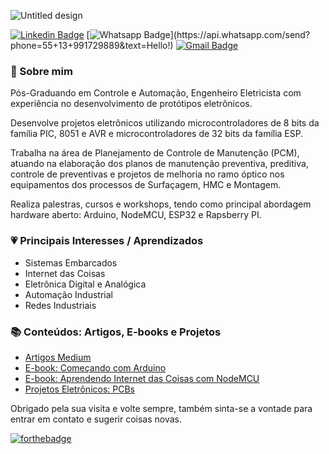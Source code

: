 <!--
**YhanChristian/YhanChristian** is a ✨ _special_ ✨ repository because its `README.md` (this file) appears on your GitHub profile.

Here are some ideas to get you started:

- 🔭 I’m currently working on ...
- 🌱 I’m currently learning ...
- 👯 I’m looking to collaborate on ...
- 🤔 I’m looking for help with ...
- 💬 Ask me about ...
- 📫 How to reach me: ...
- 😄 Pronouns: ...
- ⚡ Fun fact: ...
-->

![Untitled design](https://user-images.githubusercontent.com/11355408/91319334-a6543780-e792-11ea-9405-64611e27e92d.png)


[![Linkedin Badge](https://img.shields.io/badge/-YhanChristian-blue?style=flat-square&logo=Linkedin&logoColor=white&link=https://www.linkedin.com/in/yhan-christian-49458a74/)](https://www.linkedin.com/in/yhan-christian-49458a74/)
[![Whatsapp Badge](https://img.shields.io/badge/-MeuWhats-4CA143?style=flat-square&labelColor=4CA143&logo=whatsapp&logoColor=white&link=https://api.whatsapp.com/send?phone=55+13+991729889&text=Hello!)](https://api.whatsapp.com/send?phone=55+13+991729889&text=Hello!)
[![Gmail Badge](https://img.shields.io/badge/-Gmail-c14438?style=flat-square&logo=Gmail&logoColor=white&link=mailto:yhan.christian2@gmail.com)](mailto:yhan.christian2@gmail.com)

### :boy: Sobre mim

Pós-Graduando em Controle e Automação, Engenheiro Eletricista com experiência no desenvolvimento de protótipos eletrônicos.

Desenvolve projetos eletrônicos utilizando microcontroladores de 8 bits da família PIC, 8051 e AVR e microcontroladores de 32 bits da família ESP.

Trabalha na área de Planejamento de Controle de Manutenção (PCM), atuando na elaboração dos planos de manutenção preventiva, preditiva, controle de preventivas e projetos de melhoria no ramo óptico nos equipamentos dos processos de Surfaçagem, HMC e Montagem.

Realiza palestras, cursos e workshops, tendo como principal abordagem hardware aberto: Arduino, NodeMCU, ESP32 e Rapsberry PI. 

### :heartpulse: Principais Interesses / Aprendizados

- Sistemas Embarcados 
- Internet das Coisas
- Eletrônica Digital e Analógica
- Automação Industrial
- Redes Industriais

###  :books: Conteúdos: Artigos, E-books e Projetos

- [Artigos Medium](https://medium.com/@yhanchristian)
- [E-book: Começando com Arduino](https://drive.google.com/file/d/0B8I9__qUl-8zdnE0NzVaNmpNWkU/view?usp=sharing)
- [E-book: Aprendendo Internet das Coisas com NodeMCU ](https://drive.google.com/file/d/1-qTT2L82itwPu3mBfE_yacCngvxedR0v/view?usp=sharing)
- [Projetos Eletrônicos: PCBs](https://drive.google.com/drive/folders/0B8I9__qUl-8zcWktNXp2SWxzWDQ?usp=sharing)

Obrigado pela sua visita e volte sempre, também sinta-se a vontade para entrar em contato e sugerir coisas novas.

[![forthebadge](https://forthebadge.com/images/badges/built-with-love.svg)](https://forthebadge.com)

